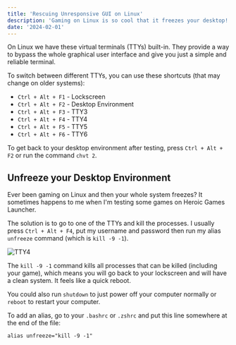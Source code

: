 ```yaml
---
title: 'Rescuing Unresponsive GUI on Linux'
description: 'Gaming on Linux is so cool that it freezes your desktop!'
date: '2024-02-01'
---
```


On Linux we have these virtual terminals (TTYs) built-in. They provide a way to bypass the whole graphical user interface and give you just a simple and reliable terminal.

To switch between different TTYs, you can use these shortcuts (that may change on older systems):

- `Ctrl + Alt + F1` - Lockscreen
- `Ctrl + Alt + F2` - Desktop Environment
- `Ctrl + Alt + F3` - TTY3
- `Ctrl + Alt + F4` - TTY4
- `Ctrl + Alt + F5` - TTY5
- `Ctrl + Alt + F6` - TTY6

To get back to your desktop environment after testing, press `Ctrl + Alt + F2` or run the command `chvt 2`.

## Unfreeze your Desktop Environment

Ever been gaming on Linux and then your whole system freezes? It sometimes happens to me when I'm testing some games on Heroic Games Launcher.

The solution is to go to one of the TTYs and kill the processes. I usually press `Ctrl + Alt + F4`, put my username and password then run my alias `unfreeze` command (which is `kill -9 -1`).

![TTY4](/images/rescuing-unresponsive-gui-on-linux/tty4.png)

The `kill -9 -1` command kills all processes that can be killed (including your game), which means you will go back to your lockscreen and will have a clean system. It feels like a quick reboot.

You could also run `shutdown` to just power off your computer normally or `reboot` to restart your computer.

To add an alias, go to your `.bashrc` or `.zshrc` and put this line somewhere at the end of the file:

```json[class="line-numbers"]
alias unfreeze="kill -9 -1"
```

